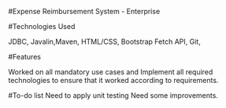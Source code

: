 #Expense Reimbursement System - Enterprise

#Technologies Used

JDBC, Javalin,Maven,
HTML/CSS, Bootstrap
Fetch API, Git,

#Features

Worked on all mandatory use cases
and Implement all required technologies to ensure that it worked according to requirements.

#To-do list
Need to apply unit testing
Need some improvements.
